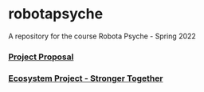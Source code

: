 # robotapsyche
A repository for the course Robota Psyche - Spring 2022 

### [Project Proposal](https://github.com/sarahalyahya/robotapsyche/tree/main/jan31)
### [Ecosystem Project - Stronger Together](https://github.com/sarahalyahya/robotapsyche/tree/main/feb14)
